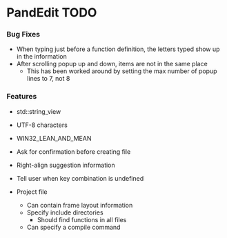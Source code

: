 # PandEdit TODO

### Bug Fixes
- When typing just before a function definition, the letters typed show up in the information
- After scrolling popup up and down, items are not in the same place
	- This has been worked around by setting the max number of popup lines to 7, not 8

### Features
- std::string_view
- UTF-8 characters
- WIN32_LEAN_AND_MEAN

- Ask for confirmation before creating file
- Right-align suggestion information
- Tell user when key combination is undefined


- Project file
	- Can contain frame layout information
	- Specify include directories
		- Should find functions in all files
	- Can specify a compile command

